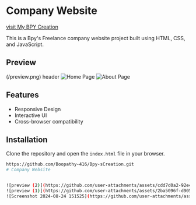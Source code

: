 # Company Website
[visit My BPY Creation ](https://bpy.netlify.app/)


This is a Bpy's Freelance company website project built using HTML, CSS, and JavaScript.

## Preview
(/preview.png) header
![Home Page](/images/preview%20(2).png)
![About Page](/images/preview%20(1).png)

## Features
- Responsive Design
- Interactive UI
- Cross-browser compatibility

## Installation
Clone the repository and open the `index.html` file in your browser.

```bash
https://github.com/Boopathy-416/Bpy-sCreation.git
#   C o m p a n y   W e b s i t e 
 
 
![preview (2)](https://github.com/user-attachments/assets/cdd7d0a2-92e4-4341-86ac-ee8f1b58602b)
![preview (1)](https://github.com/user-attachments/assets/2ba5096f-d905-42be-8ea7-b7a61d169d4e)
![Screenshot 2024-08-24 151525](https://github.com/user-attachments/assets/d37226dc-93ff-4575-9130-e193ec137b8b)

